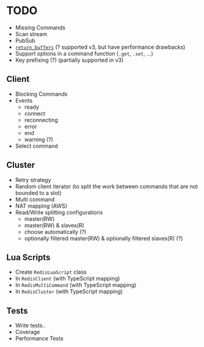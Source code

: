 # TODO
* Missing Commands
* Scan stream
* PubSub
* [`return_buffers`](https://github.com/NodeRedis/node-redis#options-object-properties) (? supported v3, but have performance drawbacks)
* Support options in a command function (`.get`, `.set`, ...)
* Key prefixing (?) (partially supported in v3)

## Client
* Blocking Commands
* Events
  * ready
  * connect
  * reconnecting
  * error
  * end
  * warning (?)
* Select command

## Cluster
* Retry strategy
* Random client iterator (to split the work between commands that are not bounded to a slot)
* Multi command
* NAT mapping (AWS)
* Read/Write splitting configurations
  * master(RW)
  * master(RW) & slaves(R)
  * choose automatically (?)
  * optionally filtered master(RW) & optionally filtered slaves(R) (?)

## Lua Scripts
* Create `RedisLuaScript` class
* In `RedisClient` (with TypeScript mapping)
* In `RedisMultiCommand` (with TypeScript mapping)
* In `RedisCluster` (with TypeScript mapping)

## Tests
* Write tests..
* Coverage
* Performance Tests
